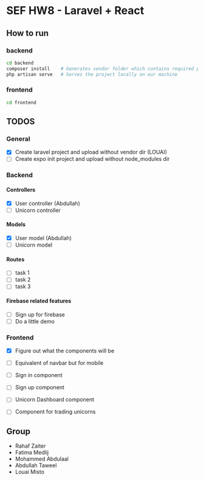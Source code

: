# SEF HW8 - Laravel + React

## How to run
### backend
``` sh
cd backend
composer install    # Generates vendor folder which contains required packages
php artisan serve   # Serves the project locally on our machine
```
### frontend
``` sh
cd frontend
```

## TODOS
### General
- [x] Create laravel project and upload without vendor dir (LOUAI)
- [ ] Create expo init project and upload without node_modules dir
### Backend
#### Controllers
- [x] User controller (Abdullah)
- [ ] Unicorn controller
#### Models
- [x] User model (Abdullah)
- [ ] Unicorn model
#### Routes
- [ ] task 1
- [ ] task 2
- [ ] task 3
#### Firebase related features
- [ ] Sign up for firebase
- [ ] Do a little demo

### Frontend
- [x] Figure out what the components will be
- [ ] Equivalent of navbar but for mobile
- [ ] Sign in component
- [ ] Sign up component
- [ ] Unicorn Dashboard component
- [ ] Component for trading unicorns


## Group
- Rahaf Zaiter
- Fatima Medlij
- Mohammed Abdulaal
- Abdullah Taweel
- Louai Misto

